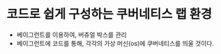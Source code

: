 # 코드로 쉽게 구성하는 쿠버네티스 랩 환경
  
* 베이그런트를 이용하여, 버츄얼 박스를 관리      
* 베이그런트에 코드를 통해, 각각의 가상 머신(os)에 쿠버네티스를 띄울 것이다.  

  
